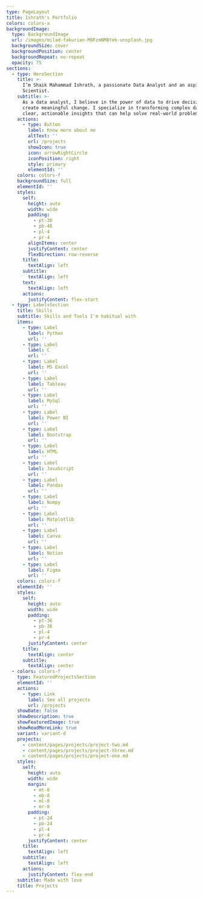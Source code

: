 ```yaml
---
type: PageLayout
title: Ishrath's Portfolio
colors: colors-a
backgroundImage:
  type: BackgroundImage
  url: /images/milad-fakurian-M8FzmNMBYek-unsplash.jpg
  backgroundSize: cover
  backgroundPosition: center
  backgroundRepeat: no-repeat
  opacity: 75
sections:
  - type: HeroSection
    title: >-
      I’m Shaik Mahammad Ishrath, a passionate Data Analyst and an aspiring Data
      Scientist.
    subtitle: >-
      As a data analyst, I believe in the power of data to drive decisions and
      create meaningful change. I specialize in transforming complex data into
      clear, actionable insights that can help solve real-world problems.
    actions:
      - type: Button
        label: Know more about me
        altText: ''
        url: /projects
        showIcon: true
        icon: arrowRightCircle
        iconPosition: right
        style: primary
        elementId: ''
    colors: colors-f
    backgroundSize: full
    elementId: ''
    styles:
      self:
        height: auto
        width: wide
        padding:
          - pt-36
          - pb-48
          - pl-4
          - pr-4
        alignItems: center
        justifyContent: center
        flexDirection: row-reverse
      title:
        textAlign: left
      subtitle:
        textAlign: left
      text:
        textAlign: left
      actions:
        justifyContent: flex-start
  - type: LabelsSection
    title: Skills
    subtitle: Skills and Tools I'm habitual with
    items:
      - type: Label
        label: Python
        url: ''
      - type: Label
        label: C
        url: ''
      - type: Label
        label: MS Excel
        url: ''
      - type: Label
        label: Tableau
        url: ''
      - type: Label
        label: MySql
        url: ''
      - type: Label
        label: Power BI
        url: ''
      - type: Label
        label: Bootstrap
        url: ''
      - type: Label
        label: HTML
        url: ''
      - type: Label
        label: JavaScript
        url: ''
      - type: Label
        label: Pandas
        url: ''
      - type: Label
        label: Numpy
        url: ''
      - type: Label
        label: Matplotlib
        url: ''
      - type: Label
        label: Canva
        url: ''
      - type: Label
        label: Notion
        url: ''
      - type: Label
        label: Figma
        url: ''
    colors: colors-f
    elementId: ''
    styles:
      self:
        height: auto
        width: wide
        padding:
          - pt-36
          - pb-36
          - pl-4
          - pr-4
        justifyContent: center
      title:
        textAlign: center
      subtitle:
        textAlign: center
  - colors: colors-f
    type: FeaturedProjectsSection
    elementId: ''
    actions:
      - type: Link
        label: See all projects
        url: /projects
    showDate: false
    showDescription: true
    showFeaturedImage: true
    showReadMoreLink: true
    variant: variant-d
    projects:
      - content/pages/projects/project-two.md
      - content/pages/projects/project-three.md
      - content/pages/projects/project-one.md
    styles:
      self:
        height: auto
        width: wide
        margin:
          - mt-0
          - mb-0
          - ml-0
          - mr-0
        padding:
          - pt-24
          - pb-24
          - pl-4
          - pr-4
        justifyContent: center
      title:
        textAlign: left
      subtitle:
        textAlign: left
      actions:
        justifyContent: flex-end
    subtitle: Made with love
    title: Projects
---
```

